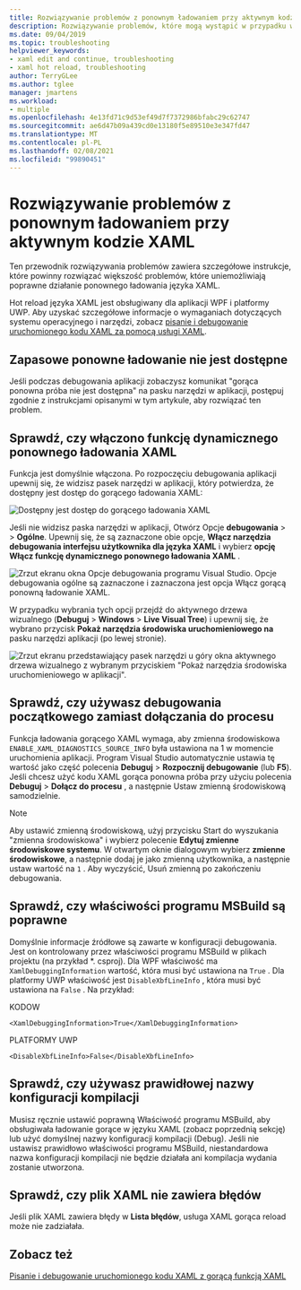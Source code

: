```yaml
---
title: Rozwiązywanie problemów z ponownym ładowaniem przy aktywnym kodzie XAML
description: Rozwiązywanie problemów, które mogą wystąpić w przypadku wczytywania gorącego kodu XAML.
ms.date: 09/04/2019
ms.topic: troubleshooting
helpviewer_keywords:
- xaml edit and continue, troubleshooting
- xaml hot reload, troubleshooting
author: TerryGLee
ms.author: tglee
manager: jmartens
ms.workload:
- multiple
ms.openlocfilehash: 4e13fd71c9d53ef49d7f7372986bfabc29c62747
ms.sourcegitcommit: ae6d47b09a439cd0e13180f5e89510e3e347fd47
ms.translationtype: MT
ms.contentlocale: pl-PL
ms.lasthandoff: 02/08/2021
ms.locfileid: "99890451"
---
```

# <a name="troubleshooting-xaml-hot-reload"></a>Rozwiązywanie problemów z ponownym ładowaniem przy aktywnym kodzie XAML

Ten przewodnik rozwiązywania problemów zawiera szczegółowe instrukcje, które powinny rozwiązać większość problemów, które uniemożliwiają poprawne działanie ponownego ładowania języka XAML.

Hot reload języka XAML jest obsługiwany dla aplikacji WPF i platformy UWP. Aby uzyskać szczegółowe informacje o wymaganiach dotyczących systemu operacyjnego i narzędzi, zobacz [pisanie i debugowanie uruchomionego kodu XAML za pomocą usługi XAML](xaml-hot-reload.md).

## <a name="hot-reload-is-not-available"></a>Zapasowe ponowne ładowanie nie jest dostępne

Jeśli podczas debugowania aplikacji zobaczysz komunikat "gorąca ponowna próba nie jest dostępna" na pasku narzędzi w aplikacji, postępuj zgodnie z instrukcjami opisanymi w tym artykule, aby rozwiązać ten problem.

## <a name="verify-that-xaml-hot-reload-is-enabled"></a>Sprawdź, czy włączono funkcję dynamicznego ponownego ładowania XAML

Funkcja jest domyślnie włączona. Po rozpoczęciu debugowania aplikacji upewnij się, że widzisz pasek narzędzi w aplikacji, który potwierdza, że dostępny jest dostęp do gorącego ładowania XAML:

![Dostępny jest dostęp do gorącego ładowania XAML](../debugger/media/xaml-hot-reload-available.png)

Jeśli nie widzisz paska narzędzi w aplikacji, Otwórz Opcje **debugowania**  >    >  **Ogólne**. Upewnij się, że są zaznaczone obie opcje, **Włącz narzędzia debugowania interfejsu użytkownika dla języka XAML** i wybierz **opcję Włącz funkcję dynamicznego ponownego ładowania XAML** .

![Zrzut ekranu okna Opcje debugowania programu Visual Studio. Opcje debugowania ogólne są zaznaczone i zaznaczona jest opcja Włącz gorącą ponowną ładowanie XAML.](../debugger/media/xaml-hot-reload-enable.png)

W przypadku wybrania tych opcji przejdź do aktywnego drzewa wizualnego (**Debuguj**  >  **Windows**  >  **Live Visual Tree**) i upewnij się, że wybrano przycisk **Pokaż narzędzia środowiska uruchomieniowego na** pasku narzędzi aplikacji (po lewej stronie).

![Zrzut ekranu przedstawiający pasek narzędzi u góry okna aktywnego drzewa wizualnego z wybranym przyciskiem "Pokaż narzędzia środowiska uruchomieniowego w aplikacji".](../debugger/media/xaml-hot-reload-show-runtime-tools.png)

## <a name="verify-that-you-use-start-debugging-rather-than-attach-to-process"></a>Sprawdź, czy używasz debugowania początkowego zamiast dołączania do procesu

Funkcja ładowania gorącego XAML wymaga, aby zmienna środowiskowa `ENABLE_XAML_DIAGNOSTICS_SOURCE_INFO` była ustawiona na 1 w momencie uruchomienia aplikacji. Program Visual Studio automatycznie ustawia tę wartość jako część polecenia **Debuguj**  >  **Rozpocznij debugowanie** (lub **F5**). Jeśli chcesz użyć kodu XAML gorąca ponowna próba przy użyciu polecenia **Debuguj**  >  **Dołącz do procesu** , a następnie Ustaw zmienną środowiskową samodzielnie.

> [!NOTE]
> Aby ustawić zmienną środowiskową, użyj przycisku Start do wyszukania "zmienna środowiskowa" i wybierz polecenie **Edytuj zmienne środowiskowe systemu**. W otwartym oknie dialogowym wybierz **zmienne środowiskowe**, a następnie dodaj je jako zmienną użytkownika, a następnie ustaw wartość na `1` . Aby wyczyścić, Usuń zmienną po zakończeniu debugowania.

## <a name="verify-that-your-msbuild-properties-are-correct"></a>Sprawdź, czy właściwości programu MSBuild są poprawne

Domyślnie informacje źródłowe są zawarte w konfiguracji debugowania. Jest on kontrolowany przez właściwości programu MSBuild w plikach projektu (na przykład *. csproj). Dla WPF właściwość ma `XamlDebuggingInformation` wartość, która musi być ustawiona na `True` . Dla platformy UWP właściwość jest `DisableXbfLineInfo` , która musi być ustawiona na `False` . Na przykład:

KODOW

`<XamlDebuggingInformation>True</XamlDebuggingInformation>`

PLATFORMY UWP

`<DisableXbfLineInfo>False</DisableXbfLineInfo>`

## <a name="verify-that-you-are-using-the-correct-build-configuration-name"></a>Sprawdź, czy używasz prawidłowej nazwy konfiguracji kompilacji

Musisz ręcznie ustawić poprawną Właściwość programu MSBuild, aby obsługiwała ładowanie gorące w języku XAML (zobacz poprzednią sekcję) lub użyć domyślnej nazwy konfiguracji kompilacji (Debug). Jeśli nie ustawisz prawidłowo właściwości programu MSBuild, niestandardowa nazwa konfiguracji kompilacji nie będzie działała ani kompilacja wydania zostanie utworzona.

## <a name="verify-that-your-xaml-file-has-no-errors"></a>Sprawdź, czy plik XAML nie zawiera błędów

Jeśli plik XAML zawiera błędy w **Lista błędów**, usługa XAML gorąca reload może nie zadziałała.

## <a name="see-also"></a>Zobacz też

[Pisanie i debugowanie uruchomionego kodu XAML z gorącą funkcją XAML](xaml-hot-reload.md)
